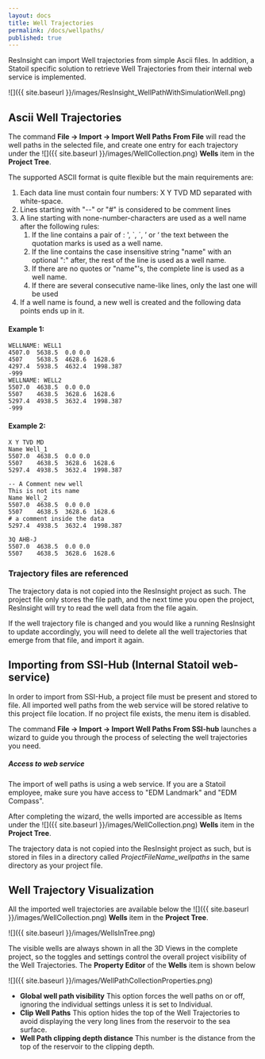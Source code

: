 ```yaml
---
layout: docs
title: Well Trajectories
permalink: /docs/wellpaths/
published: true
---
```


ResInsight can import Well trajectories from simple Ascii files. 
In addition, a Statoil specific solution to retrieve Well Trajectories from their internal web service is implemented.

![]({{ site.baseurl }}/images/ResInsight_WellPathWithSimulationWell.png)

## Ascii Well Trajectories

The command **File -> Import -> Import Well Paths From File** will read the well paths in the selected file, and create one entry for each trajectory under the  ![]({{ site.baseurl }}/images/WellCollection.png) **Wells** item in the **Project Tree**. 

The supported ASCII format is quite flexible but the main requirements are: 

1. Each data line must contain four numbers: X Y TVD MD separated with white-space.
2. Lines starting with "--" or "#" is considered to be comment lines
3. A line starting with none-number-characters are used as a well name after the following rules:
	1. If the line contains a pair of :  ', `, ´, ’ or ‘ the text between the quotation marks is used as a well name.
	2. If the line contains the case insensitive string "name" with an optional ":" after, the rest of the line is used as a well name. 
	3. If there are no quotes or "name"'s, the complete line is used as a well name.
	4. If there are several consecutive name-like lines, only the last one will be used 
3. If a well name is found, a new well is created and the following data points ends up in it.

#### Example 1:

	WELLNAME: WELL1
    4507.0	5638.5	0.0	0.0
    4507	5638.5	4628.6	1628.6
	4297.4	5938.5	4632.4	1998.387
    -999
    WELLNAME: WELL2
	5507.0	4638.5	0.0	0.0
    5507	4638.5	3628.6	1628.6
    5297.4	4938.5	3632.4	1998.387
	-999

#### Example 2:
    X Y TVD MD
    Name Well_1
  	5507.0	4638.5	0.0	0.0
    5507	4638.5	3628.6	1628.6
    5297.4	4938.5	3632.4	1998.387
    
    -- A Comment new well
    This is not its name
    Name Well_2
    5507.0	4638.5	0.0	0.0
    5507	4638.5	3628.6	1628.6
    # a comment inside the data
    5297.4	4938.5	3632.4	1998.387
    
    3Q AHB-J
    5507.0	4638.5	0.0	0.0
    5507	4638.5	3628.6	1628.6

    
### Trajectory files are referenced
The trajectory data is not copied into the ResInsight project as such. The project file only stores the file path, and the next time you open the project, ResInsight will try to read the well data from the file again.  

<div class="note info">
If the well trajectory file is changed and you would like a running ResInsight to update accordingly, you will need to delete all the well trajectories that emerge from that file, and import it again.
</div>

## Importing from SSI-Hub (Internal Statoil web-service)

In order to import from SSI-Hub, a project file must be present and stored to file. All imported well paths from the web service will be stored relative to this project file location. If no project file exists, the menu item is disabled.

The command **File -> Import -> Import Well Paths From SSI-hub** launches a wizard to guide you through the process of selecting the well trajectories you need.

<div class="note info">
<h5>Access to web service</h5>
The import of well paths is using a web service. If you are a Statoil employee, make sure you have access to "EDM Landmark" and "EDM Compass".
</b>
</div>


After completing the wizard, the wells imported are accessible as Items under the  ![]({{ site.baseurl }}/images/WellCollection.png) **Wells** item in the **Project Tree**.

The trajectory data is not copied into the  ResInsight project as such, but is stored in files in a directory called *ProjectFileName_wellpaths* in the same directory as your project file.   

## Well Trajectory Visualization

All the imported well trajectories are available below the ![]({{ site.baseurl }}/images/WellCollection.png) **Wells** item in the **Project Tree**. 

![]({{ site.baseurl }}/images/WellsInTree.png)

The visible wells are always shown in all the 3D Views in the complete project, so the toggles and settings control the overall project visibility of the Well Trajectories. The **Property Editor** of the **Wells** item is shown below 

![]({{ site.baseurl }}/images/WellPathCollectionProperties.png)

- **Global well path visibility** This option forces the well paths on or off, ignoring the individual settings unless it is set to Individual.
- **Clip Well Paths** This option hides the top of the Well Trajectories to avoid displaying the very long lines from the reservoir to the sea surface.
- **Well Path clipping depth distance** This number is the distance from the top of the reservoir to the clipping depth.

